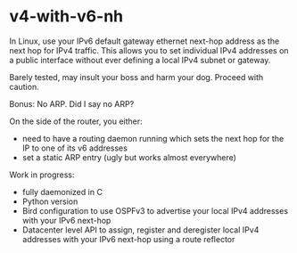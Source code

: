 # v4-with-v6-nh
In Linux, use your IPv6 default gateway ethernet next-hop address as the next hop for IPv4 traffic. 
This allows you to set individual IPv4 addresses on a public interface without ever defining a local IPv4 subnet or gateway.

Barely tested, may insult your boss and harm your dog. Proceed with caution. 

Bonus: No ARP. Did I say no ARP?

On the side of the router, you either:
- need to have a routing daemon running which sets the next hop for the IP to one of its v6 addresses
- set a static ARP entry (ugly but works almost everywhere)

Work in progress:
- fully daemonized in C
- Python version
- Bird configuration to use OSPFv3 to advertise your local IPv4 addresses with your IPv6 next-hop
- Datacenter level API to assign, register and deregister local IPv4 addresses with your IPv6 next-hop using a route reflector

